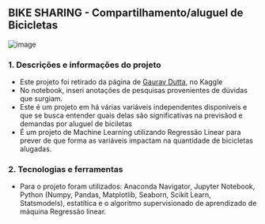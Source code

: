 ## BIKE SHARING - Compartilhamento/aluguel de Bicicletas
![image](https://github.com/user-attachments/assets/da3ba259-dbba-437e-b4bb-bdc9ed53ddbf)

### 1. Descrições e informações do projeto
- Este projeto foi retirado da página de [Gaurav Dutta](https://www.kaggle.com/code/gauravduttakiit/bike-sharing-multiple-linear-regression), no Kaggle
- No notebook, inseri anotações de pesquisas provenientes de dúvidas que surgiam.
- Este é um projeto em há várias variáveis independentes disponíveis e que se busca entender quais delas são significativas na previsãod e demandas por aluguel de biciletas
- É um projeto de Machine Learning utilizando Regressão Linear para prever de que forma as variáveis impactam na quantidade de bicicletas alugadas.

### 2. Tecnologias e ferramentas
- Para o projeto foram utilizados: Anaconda Navigator, Jupyter Notebook, Python (Numpy, Pandas, Matplotlib, Seaborn, Scikit Learn, Statsmodels), estatítica e o algoritmo supervisionado de aprendizado de máquina Regressão linear. 
